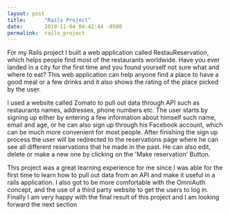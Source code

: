 ```yaml
---
layout: post
title:      "Rails Project"
date:       2019-11-04 04:41:44 -0500
permalink:  rails_project
---
```


For my Rails project I built a web application called RestauReservation, which helps people find most of the restaurants worldwide. Have you ever landed in a city for the first time and you found yourself not sure what and where to eat? This web application can help anyone find a place to have a good meal or a few drinks and it also shows the rating of the place picked by the user. 

I used a website called Zomato to pull out data through API such as restaurants names, addresses, phone numbers etc. The user starts by signing up either by entering a few information about himself such name, email and age, or he can also sign up through his Facebook account, which can be much more convenient for most people. After finishing the sign up process the user will be redirected to the reservations page where he can see all different reservations that he made in the past. He can also edit, delete or make a new one by clicking on the 'Make reservation' Button. 

This project was a great learning experience for me since I was able for the first time to learn how to pull out data from an API and make it useful in a rails application. I also got to be more comfortable with the OmniAuth concept, and the use of a third party website to get the users to log in. Finally  I am very happy with the final result of this project and I am looking forward the next section

